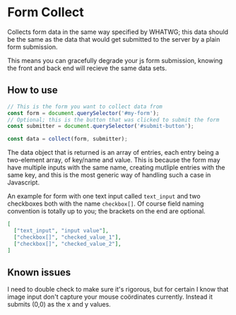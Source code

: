 # Form Collect

Collects form data in the same way specified by WHATWG; this data should be the same
as the data that would get submitted to the server by a plain form submission.

This means you can gracefully degrade your js form submission, knowing the front
and back end will recieve the same data sets.

## How to use

```javascript
// This is the form you want to collect data from
const form = document.querySelector('#my-form');
// Optional; this is the button that was clicked to submit the form
const submitter = document.querySelector('#submit-button');

const data = collect(form, submitter);
```

The data object that is returned is an array of entries, each entry being
a two-element array, of key/name and value. This is because the form may have
multiple inputs with the same name, creating mutliple entries with the same key,
and this is the most generic way of handling such a case in Javascript.

An example for form with one text input called `text_input` and two checkboxes
both with the name `checkbox[]`. Of course field naming convention is totally
up to you; the brackets on the end are optional.

```json
[
  ["text_input", "input value"],
  ["checkbox[]", "checked_value_1"],
  ["checkbox[]", "checked_value_2"],
]
```

## Known issues

I need to double check to make sure it's rigorous, but for certain I know
that image input don't capture your mouse coördinates currently. Instead it
submits (0,0) as the x and y values.
